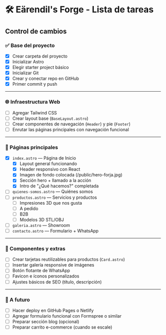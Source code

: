 # 🛠️ Eärendil's Forge - Lista de tareas

## Control de cambios

### ✅ Base del proyecto

- [x] Crear carpeta del proyecto
- [x] Inicializar Astro
- [x] Elegir starter project básico
- [x] Inicializar Git
- [x] Crear y conectar repo en GitHub
- [x] Primer commit y push

---

### 🌐 Infraestructura Web

- [ ] Agregar Tailwind CSS
- [ ] Crear layout base (`BaseLayout.astro`)
- [ ] Crear componentes de navegación (`Header`) y pie (`Footer`)
- [ ] Enrutar las páginas principales con navegación funcional

---

### 📄 Páginas principales

- [x] `index.astro` — Página de Inicio
  - [x] Layout general funcionando
  - [x] Header responsivo con React
  - [x] Imagen de fondo colocada (/public/hero-forja.jpg)
  - [x] Sección hero + llamado a la acción
  - [x] Intro de "¿Qué hacemos?" completada
- [ ] `quienes-somos.astro` — Quiénes somos
- [ ] `productos.astro` — Servicios y productos
  - [ ] Impresiones 3D que nos gusta
  - [ ] A pedido
  - [ ] B2B
  - [ ] Modelos 3D STL/OBJ
- [ ] `galeria.astro` — Showroom
- [ ] `contacto.astro` — Formulario + WhatsApp

---

### 🧩 Componentes y extras

- [ ] Crear tarjetas reutilizables para productos (`Card.astro`)
- [ ] Insertar galería responsive de imágenes
- [ ] Botón flotante de WhatsApp
- [ ] Favicon e íconos personalizados
- [ ] Ajustes básicos de SEO (título, descripción)

---

### 🚀 A futuro

- [ ] Hacer deploy en GitHub Pages o Netlify
- [ ] Agregar formulario funcional con Formspree o similar
- [ ] Preparar sección blog (opcional)
- [ ] Preparar carrito e-commerce (cuando se escale)
